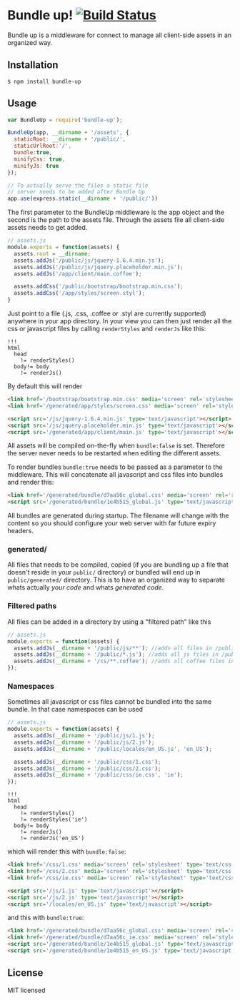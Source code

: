 Bundle up!  [![Build Status](https://secure.travis-ci.org/FGRibreau/bundle-up.png)](https://secure.travis-ci.org/FGRibreau/bundle-up)
==========

Bundle up is a middleware for connect to manage all client-side assets in an organized way.

Installation
------------

    $ npm install bundle-up

Usage
-----

``` js
var BundleUp = require('bundle-up');

BundleUp(app, __dirname + '/assets', {
  staticRoot: __dirname + '/public/',
  staticUrlRoot:'/',
  bundle:true,
  minifyCss: true,
  minifyJs: true
});

// To actually serve the files a static file
// server needs to be added after Bundle Up
app.use(express.static(__dirname + '/public/'))
```

The first parameter to the BundleUp middleware is the app object and the second is the path to the assets file. Through the assets file all client-side assets needs to get added.

``` js
// assets.js
module.exports = function(assets) {
  assets.root = __dirname;
  assets.addJs('/public/js/jquery-1.6.4.min.js');
  assets.addJs('/public/js/jquery.placeholder.min.js');
  assets.addJs('/app/client/main.coffee');

  assets.addCss('/public/bootstrap/bootstrap.min.css');
  assets.addCss('/app/styles/screen.styl');
}
```

Just point to a file (.js, .css, .coffee or .styl are currently supported) anywhere in your app directory. In your view you can then just render all the css or javascript files by calling `renderStyles` and `renderJs` like this:

``` jade
!!!
html
  head
    != renderStyles()
  body!= body
    != renderJs()
```

By default this will render

``` html
<link href='/bootstrap/bootstrap.min.css' media='screen' rel='stylesheet' type='text/css'/>
<link href='/generated/app/styles/screen.css' media='screen' rel='stylesheet' type='text/css'/>

<script src='/js/jquery-1.6.4.min.js' type='text/javascript'></script>
<script src='/js/jquery.placeholder.min.js' type='text/javascript'></script>
<script src='/generated/app/client/main.js' type='text/javascript'></script>
```

All assets will be compiled on-the-fly when `bundle:false` is set. Therefore the server never
needs to be restarted when editing the different assets.

To render bundles `bundle:true` needs to be passed as a parameter to the middleware. This will concatenate all javascript and css files into bundles and render this:

``` html
<link href='/generated/bundle/d7aa56c_global.css' media='screen' rel='stylesheet' type='text/css'/>
<script src='/generated/bundle/1e4b515_global.js' type='text/javascript'></script>
```

All bundles are generated during startup. The filename will change with the content so you should configure your web server with far future expiry headers.

### generated/

All files that needs to be compiled, copied (if you are bundling up a file that doesn't reside in your `public/` directory) or bundled will end up in `public/generated/` directory. This is to have an organized way to separate whats actually *your code* and whats *generated code*.

### Filtered paths

All files can be added in a directory by using a "filtered path" like this

``` js
// assets.js
module.exports = function(assets) {
  assets.addJs(__dirname + '/public/js/**'); //adds all files in /public/js (subdirectories included)
  assets.addJs(__dirname + '/public/*.js'); //adds all js files in /public
  assets.addJs(__dirname + '/cs/**.coffee'); //adds all coffee files in /cs (subdirectories included)
});
```
### Namespaces

Sometimes all javascript or css files cannot be bundled into the same bundle. In that case
namespaces can be used

``` js
// assets.js
module.exports = function(assets) {
  assets.addJs(__dirname + '/public/js/1.js');
  assets.addJs(__dirname + '/public/js/2.js');
  assets.addJs(__dirname + '/public/locales/en_US.js', 'en_US');

  assets.addJs(__dirname + '/public/css/1.css');
  assets.addJs(__dirname + '/public/css/2.css');
  assets.addJs(__dirname + '/public/css/ie.css', 'ie');
});
```

``` jade
!!!
html
  head
    != renderStyles()
    != renderStyles('ie')
  body!= body
    != renderJs()
    != renderJs('en_US')
```

which will render this with `bundle:false`:

``` html
<link href='/css/1.css' media='screen' rel='stylesheet' type='text/css'/>
<link href='/css/2.css' media='screen' rel='stylesheet' type='text/css'/>
<link href='/css/ie.css' media='screen' rel='stylesheet' type='text/css'/>

<script src='/js/1.js' type='text/javascript'></script>
<script src='/js/2.js' type='text/javascript'></script>
<script src='/locales/en_US.js' type='text/javascript'></script>
```

and this with `bundle:true`:

``` html
<link href='/generated/bundle/d7aa56c_global.css' media='screen' rel='stylesheet' type='text/css'/>
<link href='/generated/bundle/d7aa56c_ie.css' media='screen' rel='stylesheet' type='text/css'/>
<script src='/generated/bundle/1e4b515_global.js' type='text/javascript'></script>
<script src='/generated/bundle/1e4b515_en_US.js' type='text/javascript'></script>
```

License
-------

MIT licensed
